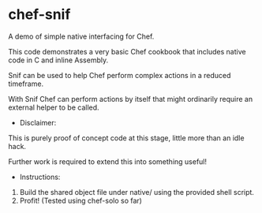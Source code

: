 chef-snif
=========

A demo of simple native interfacing for Chef.   

This code demonstrates a very basic Chef cookbook that includes native code in C and inline Assembly. 

Snif can be used to help Chef perform complex actions in a reduced timeframe. 

With Snif Chef can perform actions by itself that might ordinarily require an external helper to be called. 

- Disclaimer:

This is purely proof of concept code at this stage, little more than an idle hack. 

Further work is required to extend this into something useful! 

- Instructions: 

1) Build the shared object file under native/ using the provided shell script. 
2) Profit!   (Tested using chef-solo so far) 
